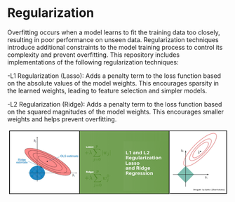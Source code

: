 # Regularization
Overfitting occurs when a model learns to fit the training data too closely, resulting in poor performance on unseen data. Regularization techniques introduce additional constraints to the model training process to control its complexity and prevent overfitting. This repository includes implementations of the following regularization techniques:

  -L1 Regularization (Lasso): Adds a penalty term to the loss function based on the absolute values of the model weights. This encourages sparsity in the learned weights, leading to feature selection and simpler models.

  -L2 Regularization (Ridge): Adds a penalty term to the loss function based on the squared magnitudes of the model weights. This encourages smaller weights and helps prevent overfitting.
  
 ![Regularization](Regularization.png)
